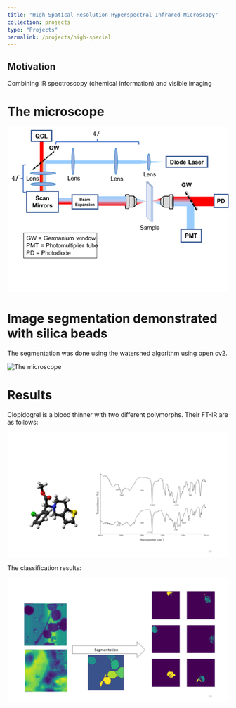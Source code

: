 ```yaml
---
title: "High Spatical Resolution Hyperspectral Infrared Microscopy"
collection: projects
type: "Projects"
permalink: /projects/high-special
---
```



## Motivation

Combining IR spectroscopy (chemical information) and visible imaging


# The microscope

![The microscope](/images/qcl-sys.png)


# Image segmentation demonstrated with silica beads

The segmentation was done using the watershed algorithm using open cv2.

![The microscope](/images/qcl-bead2.png)

# Results

Clopidogrel is a blood thinner with two different polymorphs. Their FT-IR are as follows:

![clopidogrel spec](/images/qcl-clopid-spec.PNG)

The classification results:

![clopidogrel](/images/qcl-clop2.png)



